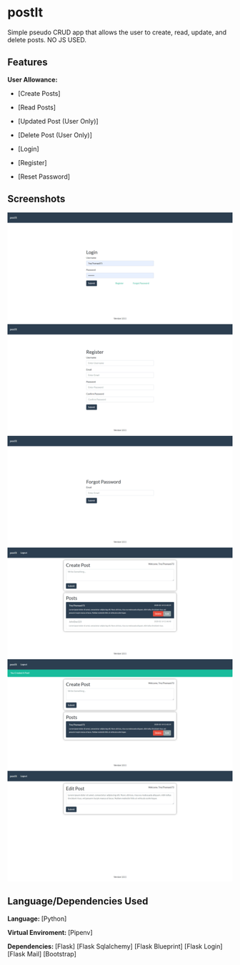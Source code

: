 # postIt
Simple pseudo CRUD app that allows the user to create, read, update, and delete posts. NO JS USED.

## Features
<b>User Allowance: </b>

 - [Create Posts]
 - [Read Posts]
 - [Updated Post (User Only)]
 - [Delete Post (User Only)]

 - [Login]
 - [Register]
 - [Reset Password]

## Screenshots
![Alt text](/images/Login.png?raw=true "Login Page")
![Alt text](/images/Register.png?raw=true "Register Page")
![Alt text](/images/Forgot_Password.png?raw=true "Forgot Password Page")
![Alt text](/images/Home.png?raw=true "Home Page")
![Alt text](/images/Create_Post.png?raw=true "Create Post")
![Alt text](/images/Edit_Post.png?raw=true "Edit Post")

## Language/Dependencies Used
<b>Language: </b>
[Python]

<b>Virtual Enviroment: </b>
[Pipenv]

<b>Dependencies: </b>
[Flask]
[Flask Sqlalchemy]
[Flask Blueprint]
[Flask Login]
[Flask Mail]
[Bootstrap]



